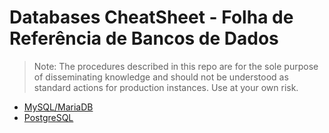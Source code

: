 # Databases CheatSheet - Folha de Referência de Bancos de Dados

> Note: The procedures described in this repo are for the sole purpose of disseminating knowledge and should not be understood as standard actions for production instances. Use at your own risk.

- [MySQL/MariaDB ](mariadb.md)
- [PostgreSQL](postgres.md)
